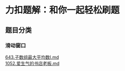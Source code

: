 # 力扣题解：和你一起轻松刷题

## 题目分类
<!-- categoryStart -->
### 滑动窗口  
[643.子数组最大平均数I.md](post/643.子数组最大平均数I.md)  
[1052.爱生气的书店老板.md](post/1052.爱生气的书店老板.md)  

<!-- categoryEnd -->
